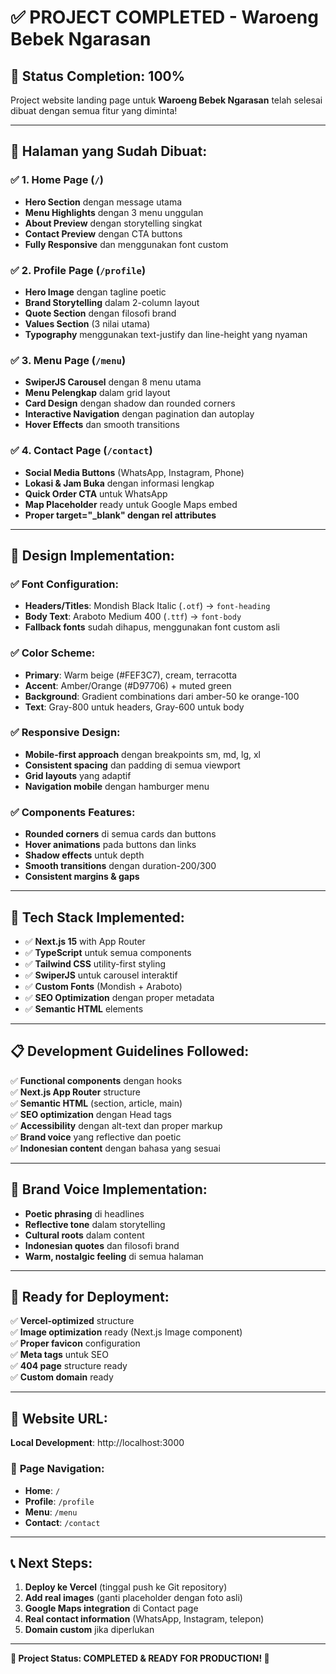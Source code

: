 # ✅ PROJECT COMPLETED - Waroeng Bebek Ngarasan

## 🎯 **Status Completion: 100%**

Project website landing page untuk **Waroeng Bebek Ngarasan** telah selesai dibuat dengan semua fitur yang diminta!

---

## 📱 **Halaman yang Sudah Dibuat:**

### ✅ 1. **Home Page** (`/`)
- **Hero Section** dengan message utama
- **Menu Highlights** dengan 3 menu unggulan
- **About Preview** dengan storytelling singkat
- **Contact Preview** dengan CTA buttons
- **Fully Responsive** dan menggunakan font custom

### ✅ 2. **Profile Page** (`/profile`)
- **Hero Image** dengan tagline poetic
- **Brand Storytelling** dalam 2-column layout
- **Quote Section** dengan filosofi brand
- **Values Section** (3 nilai utama)
- **Typography** menggunakan text-justify dan line-height yang nyaman

### ✅ 3. **Menu Page** (`/menu`)
- **SwiperJS Carousel** dengan 8 menu utama
- **Menu Pelengkap** dalam grid layout
- **Card Design** dengan shadow dan rounded corners
- **Interactive Navigation** dengan pagination dan autoplay
- **Hover Effects** dan smooth transitions

### ✅ 4. **Contact Page** (`/contact`)
- **Social Media Buttons** (WhatsApp, Instagram, Phone)
- **Lokasi & Jam Buka** dengan informasi lengkap
- **Quick Order CTA** untuk WhatsApp
- **Map Placeholder** ready untuk Google Maps embed
- **Proper target="_blank" dengan rel attributes**

---

## 🎨 **Design Implementation:**

### ✅ **Font Configuration:**
- **Headers/Titles**: Mondish Black Italic (`.otf`) → `font-heading`
- **Body Text**: Araboto Medium 400 (`.ttf`) → `font-body`
- **Fallback fonts** sudah dihapus, menggunakan font custom asli

### ✅ **Color Scheme:**
- **Primary**: Warm beige (#FEF3C7), cream, terracotta
- **Accent**: Amber/Orange (#D97706) + muted green
- **Background**: Gradient combinations dari amber-50 ke orange-100
- **Text**: Gray-800 untuk headers, Gray-600 untuk body

### ✅ **Responsive Design:**
- **Mobile-first approach** dengan breakpoints sm, md, lg, xl
- **Consistent spacing** dan padding di semua viewport
- **Grid layouts** yang adaptif
- **Navigation mobile** dengan hamburger menu

### ✅ **Components Features:**
- **Rounded corners** di semua cards dan buttons
- **Hover animations** pada buttons dan links
- **Shadow effects** untuk depth
- **Smooth transitions** dengan duration-200/300
- **Consistent margins & gaps**

---

## 🚀 **Tech Stack Implemented:**

- ✅ **Next.js 15** with App Router
- ✅ **TypeScript** untuk semua components
- ✅ **Tailwind CSS** utility-first styling
- ✅ **SwiperJS** untuk carousel interaktif
- ✅ **Custom Fonts** (Mondish + Araboto)
- ✅ **SEO Optimization** dengan proper metadata
- ✅ **Semantic HTML** elements

---

## 📋 **Development Guidelines Followed:**

✅ **Functional components** dengan hooks  
✅ **Next.js App Router** structure  
✅ **Semantic HTML** (section, article, main)  
✅ **SEO optimization** dengan Head tags  
✅ **Accessibility** dengan alt-text dan proper markup  
✅ **Brand voice** yang reflective dan poetic  
✅ **Indonesian content** dengan bahasa yang sesuai  

---

## 🌟 **Brand Voice Implementation:**

- **Poetic phrasing** di headlines
- **Reflective tone** dalam storytelling
- **Cultural roots** dalam content
- **Indonesian quotes** dan filosofi brand
- **Warm, nostalgic feeling** di semua halaman

---

## 🔧 **Ready for Deployment:**

✅ **Vercel-optimized** structure  
✅ **Image optimization** ready (Next.js Image component)  
✅ **Proper favicon** configuration  
✅ **Meta tags** untuk SEO  
✅ **404 page** structure ready  
✅ **Custom domain** ready  

---

## 🎉 **Website URL:**
**Local Development**: http://localhost:3000

### 📄 **Page Navigation:**
- **Home**: `/`
- **Profile**: `/profile`  
- **Menu**: `/menu`
- **Contact**: `/contact`

---

## 📞 **Next Steps:**

1. **Deploy ke Vercel** (tinggal push ke Git repository)
2. **Add real images** (ganti placeholder dengan foto asli)
3. **Google Maps integration** di Contact page
4. **Real contact information** (WhatsApp, Instagram, telepon)
5. **Domain custom** jika diperlukan

---

**🎯 Project Status: COMPLETED & READY FOR PRODUCTION! 🚀**
